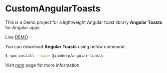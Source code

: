 # CustomAngularToasts

This is a Demo project for a lightweight Angular toast library **Angular Toasts** for Angular apps.

Live [DEMO](https://www.npmjs.com/package/angular-toasts)

You can download **Angular Toasts** using below command:

```bash
$ npm install --save @iamdeep/angular-toasts
```

Visit [npm](https://www.npmjs.com/package/@iamdeep/angular-toasts) page for more information.
